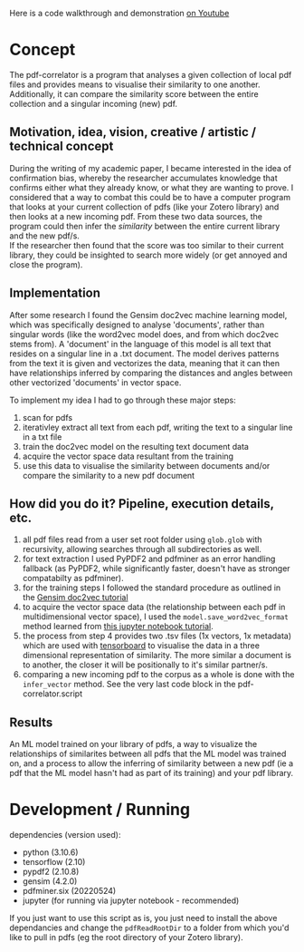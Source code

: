 Here is a code walkthrough and demonstration [on Youtube](https://youtu.be/_js_7dmWIuw)

# Concept
The pdf-correlator is a program that analyses a given collection of local pdf files and provides means to visualise their similarity to one another. Additionally, it can compare the similarity score between the entire collection and a singular incoming (new) pdf. 

## Motivation, idea, vision, creative / artistic / technical concept
During the writing of my academic paper, I became interested in the idea of confirmation bias, whereby the researcher accumulates knowledge that confirms either what they already know, or what they are wanting to prove. I considered that a way to combat this could be to have a computer program that looks at your current collection of pdfs (like your Zotero library) and then looks at a new incoming pdf. From these two data sources, the program could then infer the *similarity* between the entire current library and the new pdf/s.   
If the researcher then found that the score was too similar to their current library, they could be insighted to search more widely (or get annoyed and close the program).

## Implementation
After some research I found the Gensim doc2vec machine learning model, which was specifically designed to analyse 'documents', rather than singular words (like the word2vec model does, and from which doc2vec stems from). A 'document' in the language of this model is all text that resides on a singular line in a .txt document. The model derives patterns from the text it is given and vectorizes the data, meaning that it can then have relationships inferred by comparing the distances and angles between other vectorized 'documents' in vector space.

To implement my idea I had to go through these major steps:
1. scan for pdfs
2. iterativley extract all text from each pdf, writing the text to a singular line in a txt file
3. train the doc2vec model on the resulting text document data
4. acquire the vector space data resultant from the training
5. use this data to visualise the similarity between documents and/or compare the similarity to a new pdf document

## How did you do it? Pipeline, execution details, etc.
1. all pdf files read from a user set root folder using `glob.glob` with recursivity, allowing searches through all subdirectories as well. 
2. for text extraction I used PyPDF2 and pdfminer as an error handling fallback (as PyPDF2, while significantly faster, doesn't have as stronger compatabilty as pdfminer).
3. for the training steps I followed the standard procedure as outlined in the [Gensim doc2vec tutorial](https://radimrehurek.com/gensim/auto_examples/tutorials/run_doc2vec_lee.html)
4. to acquire the vector space data (the relationship between each pdf in multidimensional vector space), I used the `model.save_word2vec_format` method learned from [this jupyter notebook tutorial](https://nbviewer.org/github/RaRe-Technologies/gensim/blob/8f7c9ff4c546f84d42c220dcf28543500747c171/docs/notebooks/Tensorboard_visualizations.ipynb#Training-the-Doc2Vec-Model).
5. the process from step 4 provides two .tsv files (1x vectors, 1x metadata) which are used with [tensorboard](https://projector.tensorflow.org/) to visualise the data in a three dimensional representation of similarity. The more similar a document is to another, the closer it will be positionally to it's similar partner/s. 
6. comparing a new incoming pdf to the corpus as a whole is done with the `infer_vector` method. See the very last code block in the pdf-correlator.script

## Results
An ML model trained on your library of pdfs, a way to visualize the relationships of similarites between all pdfs that the ML model was trained on, and a process to allow the inferring of similarity between a new pdf (ie a pdf that the ML model hasn't had as part of its training) and your pdf library.

# Development / Running
dependencies (version used):
  - python (3.10.6)
  - tensorflow (2.10)
  - pypdf2 (2.10.8)
  - gensim (4.2.0)
  - pdfminer.six (20220524)
  - jupyter (for running via jupyter notebook - recommended)

If you just want to use this script as is, you just need to install the above dependancies and change the `pdfReadRootDir` to a folder from which you'd like to pull in pdfs (eg the root directory of your Zotero library).

